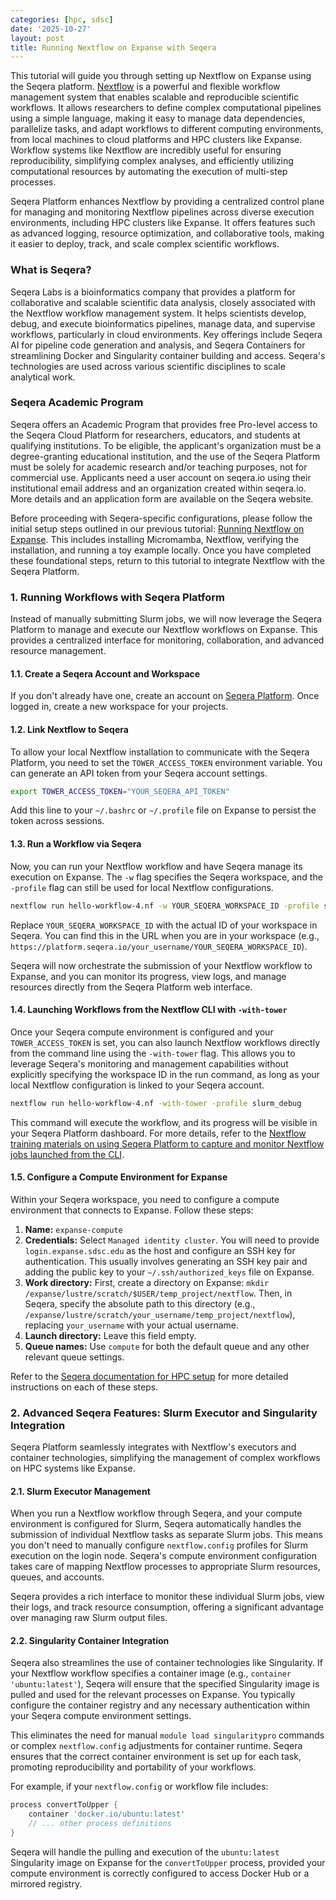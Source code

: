 ```yaml
---
categories: [hpc, sdsc]
date: '2025-10-27'
layout: post
title: Running Nextflow on Expanse with Seqera
---
```


This tutorial will guide you through setting up Nextflow on Expanse using the Seqera platform. [Nextflow](https://www.nextflow.io/) is a powerful and flexible workflow management system that enables scalable and reproducible scientific workflows. It allows researchers to define complex computational pipelines using a simple language, making it easy to manage data dependencies, parallelize tasks, and adapt workflows to different computing environments, from local machines to cloud platforms and HPC clusters like Expanse. Workflow systems like Nextflow are incredibly useful for ensuring reproducibility, simplifying complex analyses, and efficiently utilizing computational resources by automating the execution of multi-step processes.

Seqera Platform enhances Nextflow by providing a centralized control plane for managing and monitoring Nextflow pipelines across diverse execution environments, including HPC clusters like Expanse. It offers features such as advanced logging, resource optimization, and collaborative tools, making it easier to deploy, track, and scale complex scientific workflows.

### What is Seqera?

Seqera Labs is a bioinformatics company that provides a platform for collaborative and scalable scientific data analysis, closely associated with the Nextflow workflow management system. It helps scientists develop, debug, and execute bioinformatics pipelines, manage data, and supervise workflows, particularly in cloud environments. Key offerings include Seqera AI for pipeline code generation and analysis, and Seqera Containers for streamlining Docker and Singularity container building and access. Seqera's technologies are used across various scientific disciplines to scale analytical work.

### Seqera Academic Program

Seqera offers an Academic Program that provides free Pro-level access to the Seqera Cloud Platform for researchers, educators, and students at qualifying institutions. To be eligible, the applicant's organization must be a degree-granting educational institution, and the use of the Seqera Platform must be solely for academic research and/or teaching purposes, not for commercial use. Applicants need a user account on seqera.io using their institutional email address and an organization created within seqera.io. More details and an application form are available on the Seqera website.

Before proceeding with Seqera-specific configurations, please follow the initial setup steps outlined in our previous tutorial: [Running Nextflow on Expanse](/posts/2025-10-07-running-nextflow-on-expanse.html). This includes installing Micromamba, Nextflow, verifying the installation, and running a toy example locally. Once you have completed these foundational steps, return to this tutorial to integrate Nextflow with the Seqera Platform.

### 1. Running Workflows with Seqera Platform

Instead of manually submitting Slurm jobs, we will now leverage the Seqera Platform to manage and execute our Nextflow workflows on Expanse. This provides a centralized interface for monitoring, collaboration, and advanced resource management.

#### 1.1. Create a Seqera Account and Workspace

If you don't already have one, create an account on [Seqera Platform](https://seqera.io/). Once logged in, create a new workspace for your projects.

#### 1.2. Link Nextflow to Seqera

To allow your local Nextflow installation to communicate with the Seqera Platform, you need to set the `TOWER_ACCESS_TOKEN` environment variable. You can generate an API token from your Seqera account settings.

```bash
export TOWER_ACCESS_TOKEN="YOUR_SEQERA_API_TOKEN"
```

Add this line to your `~/.bashrc` or `~/.profile` file on Expanse to persist the token across sessions.

#### 1.3. Run a Workflow via Seqera

Now, you can run your Nextflow workflow and have Seqera manage its execution on Expanse. The `-w` flag specifies the Seqera workspace, and the `-profile` flag can still be used for local Nextflow configurations.

```bash
nextflow run hello-workflow-4.nf -w YOUR_SEQERA_WORKSPACE_ID -profile slurm_debug
```

Replace `YOUR_SEQERA_WORKSPACE_ID` with the actual ID of your workspace in Seqera. You can find this in the URL when you are in your workspace (e.g., `https://platform.seqera.io/your_username/YOUR_SEQERA_WORKSPACE_ID`).

Seqera will now orchestrate the submission of your Nextflow workflow to Expanse, and you can monitor its progress, view logs, and manage resources directly from the Seqera Platform web interface.

#### 1.4. Launching Workflows from the Nextflow CLI with `-with-tower`

Once your Seqera compute environment is configured and your `TOWER_ACCESS_TOKEN` is set, you can also launch Nextflow workflows directly from the command line using the `-with-tower` flag. This allows you to leverage Seqera's monitoring and management capabilities without explicitly specifying the workspace ID in the run command, as long as your local Nextflow configuration is linked to your Seqera account.

```bash
nextflow run hello-workflow-4.nf -with-tower -profile slurm_debug
```

This command will execute the workflow, and its progress will be visible in your Seqera Platform dashboard. For more details, refer to the [Nextflow training materials on using Seqera Platform to capture and monitor Nextflow jobs launched from the CLI](https://training.nextflow.io/2.0/hello_nextflow/10_hello_seqera/#1-use-seqera-platform-to-capture-and-monitor-nextflow-jobs-launched-from-the-cli).

#### 1.5. Configure a Compute Environment for Expanse

Within your Seqera workspace, you need to configure a compute environment that connects to Expanse. Follow these steps:

1.  **Name:** `expanse-compute`
2.  **Credentials:** Select `Managed identity cluster`. You will need to provide `login.expanse.sdsc.edu` as the host and configure an SSH key for authentication. This usually involves generating an SSH key pair and adding the public key to your `~/.ssh/authorized_keys` file on Expanse.
3.  **Work directory:** First, create a directory on Expanse: `mkdir /expanse/lustre/scratch/$USER/temp_project/nextflow`. Then, in Seqera, specify the absolute path to this directory (e.g., `/expanse/lustre/scratch/your_username/temp_project/nextflow`), replacing `your_username` with your actual username.
4.  **Launch directory:** Leave this field empty.
5.  **Queue names:** Use `compute` for both the default queue and any other relevant queue settings.

Refer to the [Seqera documentation for HPC setup](https://docs.seqera.io/platform/compute-environments/hpc/) for more detailed instructions on each of these steps.

### 2. Advanced Seqera Features: Slurm Executor and Singularity Integration

Seqera Platform seamlessly integrates with Nextflow's executors and container technologies, simplifying the management of complex workflows on HPC systems like Expanse.

#### 2.1. Slurm Executor Management

When you run a Nextflow workflow through Seqera, and your compute environment is configured for Slurm, Seqera automatically handles the submission of individual Nextflow tasks as separate Slurm jobs. This means you don't need to manually configure `nextflow.config` profiles for Slurm execution on the login node. Seqera's compute environment configuration takes care of mapping Nextflow processes to appropriate Slurm resources, queues, and accounts.

Seqera provides a rich interface to monitor these individual Slurm jobs, view their logs, and track resource consumption, offering a significant advantage over managing raw Slurm output files.

#### 2.2. Singularity Container Integration

Seqera also streamlines the use of container technologies like Singularity. If your Nextflow workflow specifies a container image (e.g., `container 'ubuntu:latest'`), Seqera will ensure that the specified Singularity image is pulled and used for the relevant processes on Expanse. You typically configure the container registry and any necessary authentication within your Seqera compute environment settings.

This eliminates the need for manual `module load singularitypro` commands or complex `nextflow.config` adjustments for container runtime. Seqera ensures that the correct container environment is set up for each task, promoting reproducibility and portability of your workflows.

For example, if your `nextflow.config` or workflow file includes:

```groovy
process convertToUpper {
    container 'docker.io/ubuntu:latest'
    // ... other process definitions
}
```

Seqera will handle the pulling and execution of the `ubuntu:latest` Singularity image on Expanse for the `convertToUpper` process, provided your compute environment is correctly configured to access Docker Hub or a mirrored registry.
